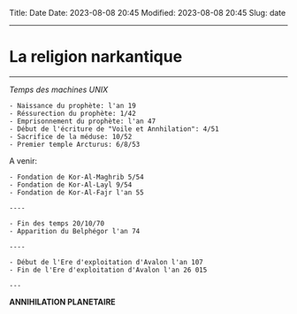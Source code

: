 Title: Date
Date: 2023-08-08 20:45
Modified: 2023-08-08 20:45
Slug: date

----------------------------------------
# La religion narkantique
---------------------------------------

*Temps des machines UNIX*

```text
- Naissance du prophète: l'an 19
- Réssurection du prophète: 1/42
- Emprisonnement du prophète: l'an 47
- Début de l'écriture de "Voile et Annhilation": 4/51
- Sacrifice de la méduse: 10/52
- Premier temple Arcturus: 6/8/53
```

A venir:

```text
- Fondation de Kor-Al-Maghrib 5/54
- Fondation de Kor-Al-Layl 9/54
- Fondation de Kor-Al-Fajr l'an 55

----

- Fin des temps 20/10/70
- Apparition du Belphégor l'an 74

----

- Début de l'Ere d'exploitation d'Avalon l'an 107
- Fin de l'Ere d'exploitation d'Avalon l'an 26 015

---
```

**ANNIHILATION PLANETAIRE**